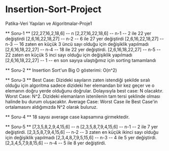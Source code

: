 # Insertion-Sort-Project
Patika-Veri Yapıları ve Algoritmalar-Proje1

** Soru-1 **
[22,27,16,2,18,6] -- n
[2,27,16,22,18,6] -- n-1 -- 2 ile 22 yer değiştirdi
[2,6,16,22,18,27] -- n-2 -- 6 ile 27 yer değiştirdi
[2,6,16,22,18,27] -- n-3 -- 16 zaten en küçük 3 üncü sayı olduğu için değişiklik yapılmadı
[2,6,16,18,22,27] -- n-4 -- 18 ile 22 yer değiştirdi.
[2,6,16,18,22,27] -- n-5 -- 22 zaten en küçük 5 inci sayı olduğu için değişiklik yapılmadı
[2,6,16,18,22,27] -- 1 -- en son sayıya ulaştığımız için sorting tamamlandı

** Soru-2 **
Insertion Sort'un Big O gösterimi: O(n^2)

** Soru-3 **
Best Case: Dizideki sayıların zaten istendiği şekilde sıralı olduğu için algoritma sadece dizideki her elemandan bir kez geçer ve o elemanın doğru yerde olduğunu doğrular. Dolayısıyla best case: N olacaktır.
Worst Case: N^2. Dizideki elemanların istenilenin tam tersi şeklinde olması halinde bu durum oluşacaktır.
Average Case: Worst Case ile Best Case'in ortalamasını aldığımızda N^2 olarak buluruz.

** Soru-4 **
18 sayısı average case kapsamına girmektedir.

** Soru-5 **
[7,3,5,8,2,9,4,15,6] -- n
[2,3,5,8,7,9,4,15,6] -- n-1 -- 2 ile 7 yer değiştirdi.
[2,3,5,8,7,9,4,15,6] -- n-2 -- 3 zaten en küçük ikinci sayı olduğu için değişiklik yapılmadı
[2,3,4,8,7,9,5,15,6] -- n-3 -- 4 ile 5 yer değiştirdi.
[2,3,4,5,7,9,8,15,6] -- n-4 -- 5 ile 8 yer değiştirdi.
